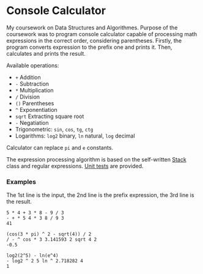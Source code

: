 # Console Calculator

My coursework on Data Structures and Algorithmes. 
Purpose of the coursework was to program console calculator capable of processing math expressions in the correct order, considering parentheses. 
Firstly, the program converts expression to the prefix one and prints it.
Then, calculates and prints the result.

Available operations:
- ``+`` Addition
- ``-`` Subtraction
- ``*`` Multiplication
- ``/`` Division
- ``()`` Parentheses
- ``^`` Exponentiation
- ``sqrt`` Extracting square root
- ``-`` Negatiation
- Trigonometric: ``sin``, ``cos``, ``tg``, ``ctg``
- Logarithms: ``log2`` binary, ``ln`` natural, ``log`` decimal

Calculator can replace ``pi`` and ``e`` constants.

The expression processing algorithm is based on the self-written [Stack](cw3/Stack.h) class and regular expressions.
[Unit tests](cw3_unittest/cw3_unittest.cpp) are provided.

### Examples

The 1st line is the input, the 2nd line is the prefix expression, the 3rd line is the result.

```
5 * 4 + 3 * 8 - 9 / 3
- + * 5 4 * 3 8 / 9 3
41
```

```
(cos(3 * pi) ^ 2 - sqrt(4)) / 2
/ - ^ cos * 3 3.141593 2 sqrt 4 2
-0.5
```

```
log2(2^5) - ln(e^4)
- log2 ^ 2 5 ln ^ 2.718282 4
1
```
